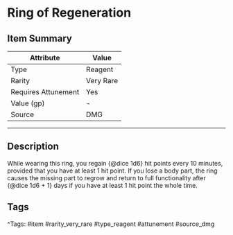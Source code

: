 # Ring of Regeneration

## Item Summary

| Attribute            | Value                        |
|----------------------|------------------------------|
| Type                 | Reagent |
| Rarity               | Very Rare             |
| Requires Attunement  | Yes                |
| Value (gp)           | -    |
| Source               | DMG |

---

## Description

While wearing this ring, you regain {@dice 1d6} hit points every 10 minutes, provided that you have at least 1 hit point. If you lose a body part, the ring causes the missing part to regrow and return to full functionality after {@dice 1d6 + 1} days if you have at least 1 hit point the whole time.

## Tags

^Tags: #item #rarity_very_rare #type_reagent #attunement #source_dmg